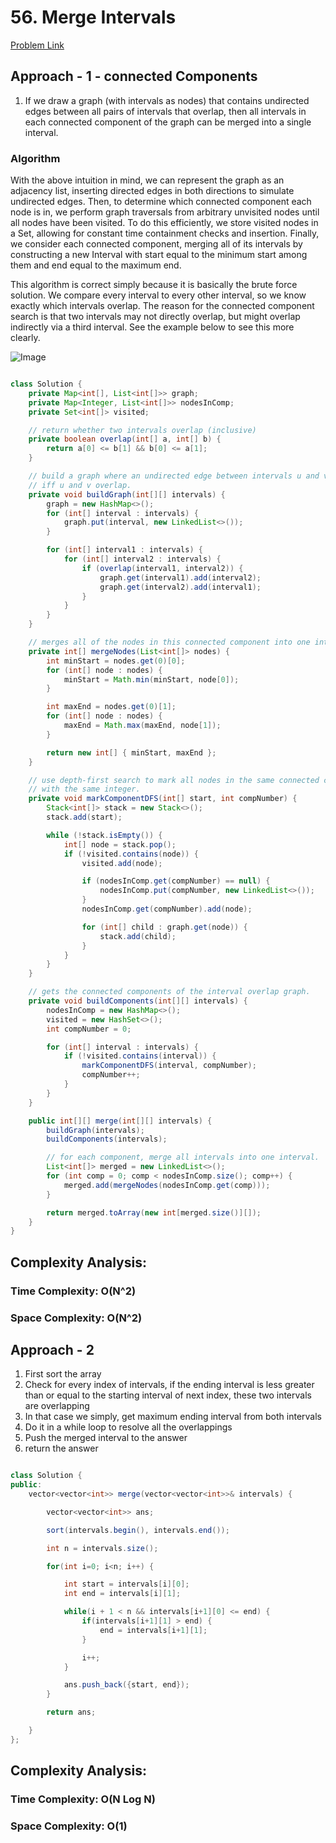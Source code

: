 # 56. Merge Intervals

[Problem Link](https://leetcode.com/problems/merge-intervals/)

## Approach - 1 - connected Components

1. If we draw a graph (with intervals as nodes) that contains undirected edges between all pairs of intervals that overlap, then all intervals in each connected component of the graph can be merged into a single interval.

### Algorithm

With the above intuition in mind, we can represent the graph as an adjacency list, inserting directed edges in both directions to simulate undirected edges. Then, to determine which connected component each node is in, we perform graph traversals from arbitrary unvisited nodes until all nodes have been visited. To do this efficiently, we store visited nodes in a Set, allowing for constant time containment checks and insertion. Finally, we consider each connected component, merging all of its intervals by constructing a new Interval with start equal to the minimum start among them and end equal to the maximum end.

This algorithm is correct simply because it is basically the brute force solution. We compare every interval to every other interval, so we know exactly which intervals overlap. The reason for the connected component search is that two intervals may not directly overlap, but might overlap indirectly via a third interval. See the example below to see this more clearly.

![Image](https://leetcode.com/problems/merge-intervals/Figures/56/component.png)

```Java

class Solution {
    private Map<int[], List<int[]>> graph;
    private Map<Integer, List<int[]>> nodesInComp;
    private Set<int[]> visited;

    // return whether two intervals overlap (inclusive)
    private boolean overlap(int[] a, int[] b) {
        return a[0] <= b[1] && b[0] <= a[1];
    }

    // build a graph where an undirected edge between intervals u and v exists
    // iff u and v overlap.
    private void buildGraph(int[][] intervals) {
        graph = new HashMap<>();
        for (int[] interval : intervals) {
            graph.put(interval, new LinkedList<>());
        }

        for (int[] interval1 : intervals) {
            for (int[] interval2 : intervals) {
                if (overlap(interval1, interval2)) {
                    graph.get(interval1).add(interval2);
                    graph.get(interval2).add(interval1);
                }
            }
        }
    }

    // merges all of the nodes in this connected component into one interval.
    private int[] mergeNodes(List<int[]> nodes) {
        int minStart = nodes.get(0)[0];
        for (int[] node : nodes) {
            minStart = Math.min(minStart, node[0]);
        }

        int maxEnd = nodes.get(0)[1];
        for (int[] node : nodes) {
            maxEnd = Math.max(maxEnd, node[1]);
        }

        return new int[] { minStart, maxEnd };
    }

    // use depth-first search to mark all nodes in the same connected component
    // with the same integer.
    private void markComponentDFS(int[] start, int compNumber) {
        Stack<int[]> stack = new Stack<>();
        stack.add(start);

        while (!stack.isEmpty()) {
            int[] node = stack.pop();
            if (!visited.contains(node)) {
                visited.add(node);

                if (nodesInComp.get(compNumber) == null) {
                    nodesInComp.put(compNumber, new LinkedList<>());
                }
                nodesInComp.get(compNumber).add(node);

                for (int[] child : graph.get(node)) {
                    stack.add(child);
                }
            }
        }
    }

    // gets the connected components of the interval overlap graph.
    private void buildComponents(int[][] intervals) {
        nodesInComp = new HashMap<>();
        visited = new HashSet<>();
        int compNumber = 0;

        for (int[] interval : intervals) {
            if (!visited.contains(interval)) {
                markComponentDFS(interval, compNumber);
                compNumber++;
            }
        }
    }

    public int[][] merge(int[][] intervals) {
        buildGraph(intervals);
        buildComponents(intervals);

        // for each component, merge all intervals into one interval.
        List<int[]> merged = new LinkedList<>();
        for (int comp = 0; comp < nodesInComp.size(); comp++) {
            merged.add(mergeNodes(nodesInComp.get(comp)));
        }

        return merged.toArray(new int[merged.size()][]);
    }
}


```

## Complexity Analysis:

### Time Complexity: O(N^2)

### Space Complexity: O(N^2)

## Approach - 2

1. First sort the array
2. Check for every index of intervals, if the ending interval is less greater than or equal to the starting interval of next index, these two intervals are overlapping
3. In that case we simply, get maximum ending interval from both intervals
4. Do it in a while loop to resolve all the overlappings
5. Push the merged interval to the answer
6. return the answer

```Java

class Solution {
public:
    vector<vector<int>> merge(vector<vector<int>>& intervals) {

        vector<vector<int>> ans;

        sort(intervals.begin(), intervals.end());

        int n = intervals.size();

        for(int i=0; i<n; i++) {

            int start = intervals[i][0];
            int end = intervals[i][1];

            while(i + 1 < n && intervals[i+1][0] <= end) {
                if(intervals[i+1][1] > end) {
                    end = intervals[i+1][1];
                }

                i++;
            }

            ans.push_back({start, end});
        }

        return ans;

    }
};

```

## Complexity Analysis:

### Time Complexity: O(N Log N)

### Space Complexity: O(1)

